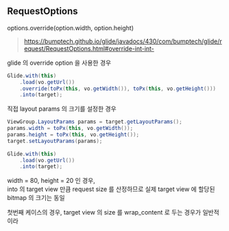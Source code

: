 


## RequestOptions

options.override(option.width, option.height)
>https://bumptech.github.io/glide/javadocs/430/com/bumptech/glide/request/RequestOptions.html#override-int-int-

glide 의 override option 을 사용한 경우
```java
Glide.with(this)  
	.load(vo.getUrl())  
    .override(toPx(this, vo.getWidth()), toPx(this, vo.getHeight()))
    .into(target);
```

직접 layout params 의 크기를 설정한 경우
```java
ViewGroup.LayoutParams params = target.getLayoutParams();  
params.width = toPx(this, vo.getWidth());  
params.height = toPx(this, vo.getHeight());  
target.setLayoutParams(params);  
  
Glide.with(this)  
	.load(vo.getUrl())  
    .into(target);
```

width = 80, height = 20 인 경우,  
into 의 target view 만큼 request size 를 산정하므로 실제 target view 에 할당된 bitmap 의 크기는 동일 
  
첫번째 케이스의 경우, target view 의 size 를 wrap_content 로 두는 경우가 일반적이라 

<!--stackedit_data:
eyJoaXN0b3J5IjpbLTE4MjA4ODg4MjUsLTkwODIxNTA2MCwtNT
gxODkwOF19
-->